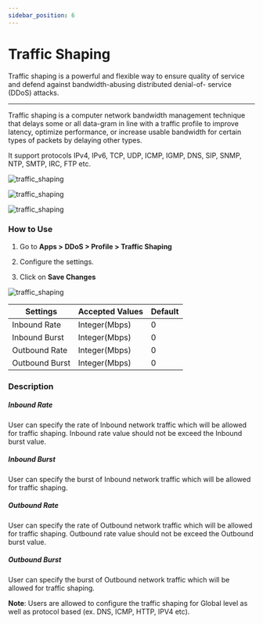 ```yaml
---
sidebar_position: 6
---
```


# Traffic Shaping

Traffic shaping is a powerful and flexible way to ensure quality of service and defend against bandwidth-abusing distributed denial-of- service (DDoS) attacks.

---

Traffic shaping is a computer network bandwidth management technique that delays some or all data-gram in line with a traffic profile to improve latency, optimize performance, or increase usable bandwidth for certain types of packets by delaying other types.

It support protocols IPv4, IPv6, TCP, UDP, ICMP, IGMP, DNS, SIP, SNMP, NTP, SMTP, IRC, FTP etc.

![traffic_shaping](/img/ddos/v7/docs/26.png)

![traffic_shaping](/img/ddos/v7/docs/27.png)

![traffic_shaping](/img/ddos/v7/docs/28.png)

### How to Use

1. Go to **Apps > DDoS > Profile > Traffic Shaping**

2. Configure the settings.

3. Click on **Save Changes**

![traffic_shaping](/img/ddos/v7/docs/29.png)


| Settings       | Accepted Values | Default |
|----------------|-----------------|---------|
| Inbound  Rate  | Integer(Mbps)   | 0       |
| Inbound Burst  | Integer(Mbps)   | 0       |
| Outbound Rate  | Integer(Mbps)   | 0       |
| Outbound Burst | Integer(Mbps)   | 0       |

### Description

##### **Inbound Rate**

User can specify the rate of Inbound network traffic which will be allowed for traffic shaping. Inbound rate value should not be exceed the Inbound burst value.

##### **Inbound Burst**

User can specify the burst of Inbound network traffic which will be allowed for traffic shaping. 

##### **Outbound Rate**

User can specify the rate of Outbound network traffic which will be allowed for traffic shaping. Outbound rate value should not be exceed the Outbound burst value.

##### **Outbound Burst**

User can specify the burst of Outbound network traffic which will be allowed for traffic shaping.

**Note**: Users are allowed to configure the traffic shaping for Global level as well as protocol based (ex. DNS, ICMP, HTTP, IPV4 etc).
